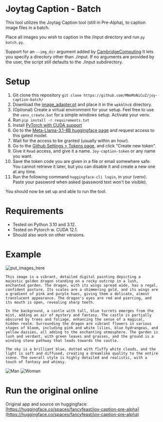 # Joytag Caption - Batch
This tool utilizes the Joytag Caption tool (still in Pre-Alpha), to caption image files in a batch.

Place all images you wish to caption in the /input directory and run `py batch.py`.

Support for an `--img_dir` argument added by [CambridgeComputing](https://github.com/CambridgeComputing) It lets you specify a directory other than ./input. If no arguments are provided by the user, the script still defaults to the ./input subdirectory.

# Setup
1. Git clone this repository `git clone https://github.com/MNeMoNiCuZ/joy-caption-batch/`
2. Download the [image_adapter.pt](https://huggingface.co/spaces/fancyfeast/joy-caption-pre-alpha/tree/main/wpkklhc6) and place it in the `wpkklhc6` directory.
3. (Optional) Create a virtual environment for your setup. Feel free to use the `venv_create.bat` for a simple windows setup. Activate your venv.
5. Run `pip install -r requirements.txt`
6. Install [PyTorch with CUDA support](https://pytorch.org/)
7. Go to the [Meta-Llama-3.1-8B huggingface page](https://huggingface.co/meta-llama/Meta-Llama-3.1-8B) and request access to this gated model.
8. Wait for the access to be granted (usually within an hour).
9. Go to the [Github Settings > Tokens page](https://huggingface.co/settings/tokens), and click "Create new token".
10. Give it `Read` access, and give it a name. `Joy-caption-token` or any name you want.
11. Save the token code you are given in a file or email somewhere safe. You cannot retrieve it later, but you can disable it and create a new one at any time.
12. Run the following command `huggingface-cli login`, in your (venv). Paste your password when asked (password text won't be visible).

You should now be set up and able to run the tool.

# Requirements

- Tested on Python 3.10 and 3.12.
- Tested on Pytorch w. CUDA 12.1.
- Should also work on other versions.

# Example
![put_images_here](https://github.com/user-attachments/assets/a24251e5-6df6-44d4-a231-b74da9fcd8ca)
```
This image is a vibrant, detailed digital painting depicting a majestic golden dragon standing on a rocky outcrop in a lush, enchanted garden. The dragon, with its wings spread wide, has a regal, confident posture. Its scales are a shimmering gold, and its wings are a gradient of pink and purple hues, giving them a delicate, almost translucent appearance. The dragon's eyes are red and piercing, and its mouth is open, revealing sharp teeth.

In the background, a castle with tall, blue turrets emerges from the mist, adding an air of mystery and fantasy. The castle is partially obscured by trees and foliage, enhancing the sense of a magical, hidden realm. Surrounding the dragon are vibrant flowers in various stages of bloom, including pink and white lilies, blue hydrangeas, and yellow daisies, all adding to the enchanting atmosphere. The garden is lush and verdant, with green leaves and grasses, and the ground is a winding stone pathway that leads towards the castle.

The sky is a brilliant blue, dotted with fluffy white clouds, and the light is soft and diffused, creating a dreamlike quality to the entire scene. The overall style is highly detailed and realistic, with a touch of fantasy and whimsy.
```
![Man](https://github.com/user-attachments/assets/627fe206-fce3-43aa-8ede-b203dfa7f199)
![Woman](https://github.com/user-attachments/assets/6a22d1b5-8a28-42ea-a330-2886ab009aaf)




# Run the original online
Original app and source on huggingface: [https://huggingface.co/spaces/fancyfeast/joy-caption-pre-alpha](https://huggingface.co/spaces/fancyfeast/joy-caption-pre-alpha)
